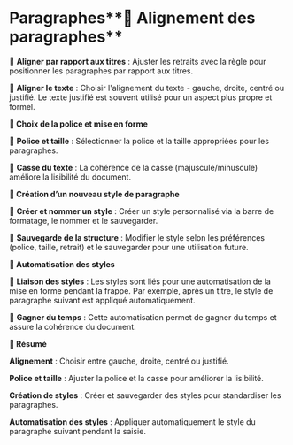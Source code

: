 # Paragraphes**📌 Alignement des paragraphes**

🔹 **Aligner par rapport aux titres** : Ajuster les retraits avec la règle pour positionner les paragraphes par rapport aux titres.

🔹 **Aligner le texte** : Choisir l'alignement du texte - gauche, droite, centré ou justifié. Le texte justifié est souvent utilisé pour un aspect plus propre et formel.



**📌 Choix de la police et mise en forme**

🔹 **Police et taille** : Sélectionner la police et la taille appropriées pour les paragraphes.

🔹 **Casse du texte** : La cohérence de la casse (majuscule/minuscule) améliore la lisibilité du document.



**📌 Création d’un nouveau style de paragraphe**

🔹 **Créer et nommer un style** : Créer un style personnalisé via la barre de formatage, le nommer et le sauvegarder.

🔹 **Sauvegarde de la structure** : Modifier le style selon les préférences (police, taille, retrait) et le sauvegarder pour une utilisation future.



**📌 Automatisation des styles**

🔹 **Liaison des styles** : Les styles sont liés pour une automatisation de la mise en forme pendant la frappe. Par exemple, après un titre, le style de paragraphe suivant est appliqué automatiquement.

🔹 **Gagner du temps** : Cette automatisation permet de gagner du temps et assure la cohérence du document.



**📌 Résumé**

**Alignement** : Choisir entre gauche, droite, centré ou justifié.

**Police et taille** : Ajuster la police et la casse pour améliorer la lisibilité.

**Création de styles** : Créer et sauvegarder des styles pour standardiser les paragraphes.

**Automatisation des styles** : Appliquer automatiquement le style du paragraphe suivant pendant la saisie.
